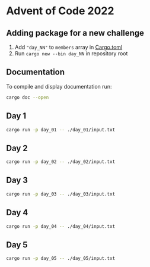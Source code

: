 # Advent of Code 2022

## Adding package for a new challenge

1. Add `"day_NN"` to `members` array in [Cargo.toml](./Cargo.toml)
2. Run `cargo new --bin day_NN` in repository root

## Documentation

To compile and display documentation run:

```sh
cargo doc --open
```

## Day 1

```sh
cargo run -p day_01 -- ./day_01/input.txt
```

## Day 2

```sh
cargo run -p day_02 -- ./day_02/input.txt
```

## Day 3

```sh
cargo run -p day_03 -- ./day_03/input.txt
```

## Day 4

```sh
cargo run -p day_04 -- ./day_04/input.txt
```

## Day 5

```sh
cargo run -p day_05 -- ./day_05/input.txt
```
